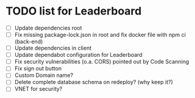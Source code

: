 # TODO list for Leaderboard

- [ ] Update dependencies root
- [ ] Fix missing package-lock.json in root and fix docker file with npm ci (back-end)
- [ ] Update dependencies in client
- [ ] Update dependabot configuration for Leaderboard
- [ ] Fix security vulnerabilities (o.a. CORS) pointed out by Code Scanning
- [ ] Fix sign out button
- [ ] Custom Domain name?
- [ ] Delete complete database schema on redeploy? (why keep it?)
- [ ] VNET for security?